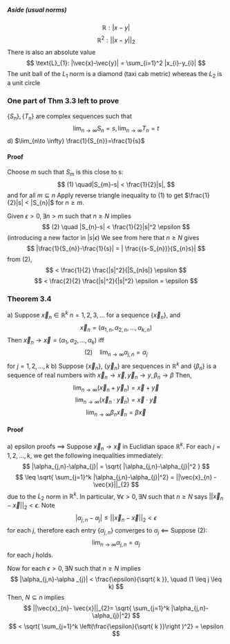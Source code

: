 ##### Aside (usual norms)
$$
\mathbb{R}: |x-y|
$$
$$
\mathbb{R}^2: ||x-y||_{2}
$$
There is also an absolute value
$$
\text{L}_{1}: |\vec{x}-\vec{y}| = \sum_{i=1}^2 |x_{i}-y_{i}|
$$
The unit ball of the $L_{1}$ norm is a diamond (taxi cab metric) whereas the $L_{2}$ is a unit circle

### One part of Thm 3.3 left to prove
$\{S_{n}\}, \{T_{n}\}$ are complex sequences such that $$
\lim_{n\to \infty} S_{n}=s, \lim_{n\to \infty} T_{n}=t
$$
d) $\lim_{n\to \infty} \frac{1}{S_{n}}=\frac{1}{s}$
#### Proof
Choose $m$ such that $S_{m}$ is this close to s:
$$
(1) \quad|S_{m}-s| < \frac{1}{2}|s|,
$$
and for all $m\subseteq n$
Apply reverse triangle inequality to $(1)$ to get $\frac{1}{2}|s| < |S_{n}|$ for $n \geq m$.

Given $\epsilon > 0, \exists n>m$ such that $n \geq N$ implies $$
(2) \quad |S_{n}-s| < \frac{1}{2}|s|^2 \epsilon
$$
(introducing a new factor in $|s|\epsilon$)
We see from here that $n \geq N$ gives $$
|\frac{1}{S_{n}}-\frac{1}{s}| = | \frac{{s-S_{n}}}{S_{n}s}|
$$
from (2),
$$
< \frac{1}{2} \frac{|s|^2}{|S_{n}s|} \epsilon 
$$
$$
< \frac{2}{2} \frac{|s|^2}{|s|^2} \epsilon = \epsilon
$$

### Theorem 3.4
a) Suppose $\vec{x}_{n} \in \mathbb{R}^k$ $n=1,2,3,\dots$ for a sequence $\{\vec{x}_{n}\}$, and $$
\vec{x}_{n}=(\alpha_{1,n},\alpha_{2,n},\dots,\alpha_{k,n})
$$
Then $\vec{x}_{n}\to \vec{x}=(\alpha_{1},\alpha_{2},\dots,\alpha_{k})$
iff $$(2) \quad \lim_{n\to \infty}\alpha_{j,n} = \alpha_{j}$$ for $j=1,2,\dots,k$
b) Suppose $\{\vec{x}_{n}\}$, $\{\vec{y}_{n}\}$ are sequences in $\mathbb{R}^k$ and $\{\beta_{n}\}$ is a sequence of real numbers with $\vec{x}_{n}\to \vec{x}, \vec{y}_{n}\to y, \beta_{n} \to \beta$
Then,
$$
\lim_{n\to \infty} (\vec{x}_{n}+\vec{y}_{n}) = \vec{x}+ \vec{y}
$$
$$
\lim_{n\to \infty}(\vec{x}_{n}\cdot \vec{y}_{n}) = \vec{x}\cdot \vec{y}
$$
$$
\lim_{n\to \infty}\beta_{n}\vec{x}_{n}=\beta \vec{x}
$$
#### Proof
a) epsilon proofs
$\implies$
Suppose $\vec{x}_{n} \to \vec{x}$ in Euclidian space $\mathbb{R}^k$. For each $j=1,2,\dots,k$, we get the following inequalities immediately:
$$
|\alpha_{j,n}-\alpha_{j}| = \sqrt{ |\alpha_{j,n}-\alpha_{j}|^2 }
$$
$$
 \leq \sqrt{ \sum_{j=1}^k  |\alpha_{j,n}-\alpha_{j}|^2} = ||\vec{x}_{n} - \vec{x}||_{2}
$$
due to the $L_{2}$ norm in $\mathbb{R}^k$.
In particular, $\forall \epsilon>0, \exists N$ such that $n \geq N$ says $||\vec{x}_{n}- \vec{x}||_{2} < \epsilon$. Note $$
 |\alpha_{j,n}-\alpha_{j}| \leq ||\vec{x}_{n}- \vec{x}||_{2} < \epsilon
$$ for each $j$, therefore each entry $\{\alpha_{j,n}\}$ converges to $\alpha_{j}$
$\impliedby$ 
Suppose (2):
$$
\lim_{n\to \infty} \alpha_{j,n}=\alpha _{j}
$$
for each $j$ holds.

Now for each $\epsilon>0, \exists N$ such that $n \geq N$ implies $$
|\alpha_{j,n}-\alpha _{j}| < \frac{\epsilon}{\sqrt{ k }},  \quad (1 \leq j \leq k)
$$
Then, $N\subseteq n$ implies $$
||\vec{x}_{n}- \vec{x}||_{2}=  \sqrt{ \sum_{j=1}^k  |\alpha_{j,n}-\alpha_{j}|^2}
$$
$$
<  \sqrt{ \sum_{j=1}^k  \left(\frac{\epsilon}{\sqrt{ k }}\right )^2} = \epsilon
$$


